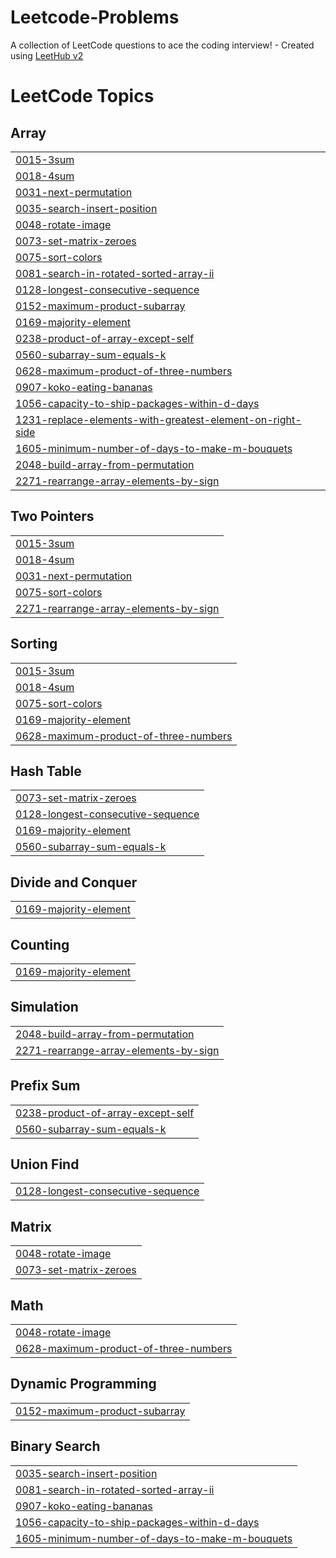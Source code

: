 # Leetcode-Problems
A collection of LeetCode questions to ace the coding interview! - Created using [LeetHub v2](https://github.com/arunbhardwaj/LeetHub-2.0)

<!---LeetCode Topics Start-->
# LeetCode Topics
## Array
|  |
| ------- |
| [0015-3sum](https://github.com/mddanish10/Leetcode-Problems/tree/master/0015-3sum) |
| [0018-4sum](https://github.com/mddanish10/Leetcode-Problems/tree/master/0018-4sum) |
| [0031-next-permutation](https://github.com/mddanish10/Leetcode-Problems/tree/master/0031-next-permutation) |
| [0035-search-insert-position](https://github.com/mddanish10/Leetcode-Problems/tree/master/0035-search-insert-position) |
| [0048-rotate-image](https://github.com/mddanish10/Leetcode-Problems/tree/master/0048-rotate-image) |
| [0073-set-matrix-zeroes](https://github.com/mddanish10/Leetcode-Problems/tree/master/0073-set-matrix-zeroes) |
| [0075-sort-colors](https://github.com/mddanish10/Leetcode-Problems/tree/master/0075-sort-colors) |
| [0081-search-in-rotated-sorted-array-ii](https://github.com/mddanish10/Leetcode-Problems/tree/master/0081-search-in-rotated-sorted-array-ii) |
| [0128-longest-consecutive-sequence](https://github.com/mddanish10/Leetcode-Problems/tree/master/0128-longest-consecutive-sequence) |
| [0152-maximum-product-subarray](https://github.com/mddanish10/Leetcode-Problems/tree/master/0152-maximum-product-subarray) |
| [0169-majority-element](https://github.com/mddanish10/Leetcode-Problems/tree/master/0169-majority-element) |
| [0238-product-of-array-except-self](https://github.com/mddanish10/Leetcode-Problems/tree/master/0238-product-of-array-except-self) |
| [0560-subarray-sum-equals-k](https://github.com/mddanish10/Leetcode-Problems/tree/master/0560-subarray-sum-equals-k) |
| [0628-maximum-product-of-three-numbers](https://github.com/mddanish10/Leetcode-Problems/tree/master/0628-maximum-product-of-three-numbers) |
| [0907-koko-eating-bananas](https://github.com/mddanish10/Leetcode-Problems/tree/master/0907-koko-eating-bananas) |
| [1056-capacity-to-ship-packages-within-d-days](https://github.com/mddanish10/Leetcode-Problems/tree/master/1056-capacity-to-ship-packages-within-d-days) |
| [1231-replace-elements-with-greatest-element-on-right-side](https://github.com/mddanish10/Leetcode-Problems/tree/master/1231-replace-elements-with-greatest-element-on-right-side) |
| [1605-minimum-number-of-days-to-make-m-bouquets](https://github.com/mddanish10/Leetcode-Problems/tree/master/1605-minimum-number-of-days-to-make-m-bouquets) |
| [2048-build-array-from-permutation](https://github.com/mddanish10/Leetcode-Problems/tree/master/2048-build-array-from-permutation) |
| [2271-rearrange-array-elements-by-sign](https://github.com/mddanish10/Leetcode-Problems/tree/master/2271-rearrange-array-elements-by-sign) |
## Two Pointers
|  |
| ------- |
| [0015-3sum](https://github.com/mddanish10/Leetcode-Problems/tree/master/0015-3sum) |
| [0018-4sum](https://github.com/mddanish10/Leetcode-Problems/tree/master/0018-4sum) |
| [0031-next-permutation](https://github.com/mddanish10/Leetcode-Problems/tree/master/0031-next-permutation) |
| [0075-sort-colors](https://github.com/mddanish10/Leetcode-Problems/tree/master/0075-sort-colors) |
| [2271-rearrange-array-elements-by-sign](https://github.com/mddanish10/Leetcode-Problems/tree/master/2271-rearrange-array-elements-by-sign) |
## Sorting
|  |
| ------- |
| [0015-3sum](https://github.com/mddanish10/Leetcode-Problems/tree/master/0015-3sum) |
| [0018-4sum](https://github.com/mddanish10/Leetcode-Problems/tree/master/0018-4sum) |
| [0075-sort-colors](https://github.com/mddanish10/Leetcode-Problems/tree/master/0075-sort-colors) |
| [0169-majority-element](https://github.com/mddanish10/Leetcode-Problems/tree/master/0169-majority-element) |
| [0628-maximum-product-of-three-numbers](https://github.com/mddanish10/Leetcode-Problems/tree/master/0628-maximum-product-of-three-numbers) |
## Hash Table
|  |
| ------- |
| [0073-set-matrix-zeroes](https://github.com/mddanish10/Leetcode-Problems/tree/master/0073-set-matrix-zeroes) |
| [0128-longest-consecutive-sequence](https://github.com/mddanish10/Leetcode-Problems/tree/master/0128-longest-consecutive-sequence) |
| [0169-majority-element](https://github.com/mddanish10/Leetcode-Problems/tree/master/0169-majority-element) |
| [0560-subarray-sum-equals-k](https://github.com/mddanish10/Leetcode-Problems/tree/master/0560-subarray-sum-equals-k) |
## Divide and Conquer
|  |
| ------- |
| [0169-majority-element](https://github.com/mddanish10/Leetcode-Problems/tree/master/0169-majority-element) |
## Counting
|  |
| ------- |
| [0169-majority-element](https://github.com/mddanish10/Leetcode-Problems/tree/master/0169-majority-element) |
## Simulation
|  |
| ------- |
| [2048-build-array-from-permutation](https://github.com/mddanish10/Leetcode-Problems/tree/master/2048-build-array-from-permutation) |
| [2271-rearrange-array-elements-by-sign](https://github.com/mddanish10/Leetcode-Problems/tree/master/2271-rearrange-array-elements-by-sign) |
## Prefix Sum
|  |
| ------- |
| [0238-product-of-array-except-self](https://github.com/mddanish10/Leetcode-Problems/tree/master/0238-product-of-array-except-self) |
| [0560-subarray-sum-equals-k](https://github.com/mddanish10/Leetcode-Problems/tree/master/0560-subarray-sum-equals-k) |
## Union Find
|  |
| ------- |
| [0128-longest-consecutive-sequence](https://github.com/mddanish10/Leetcode-Problems/tree/master/0128-longest-consecutive-sequence) |
## Matrix
|  |
| ------- |
| [0048-rotate-image](https://github.com/mddanish10/Leetcode-Problems/tree/master/0048-rotate-image) |
| [0073-set-matrix-zeroes](https://github.com/mddanish10/Leetcode-Problems/tree/master/0073-set-matrix-zeroes) |
## Math
|  |
| ------- |
| [0048-rotate-image](https://github.com/mddanish10/Leetcode-Problems/tree/master/0048-rotate-image) |
| [0628-maximum-product-of-three-numbers](https://github.com/mddanish10/Leetcode-Problems/tree/master/0628-maximum-product-of-three-numbers) |
## Dynamic Programming
|  |
| ------- |
| [0152-maximum-product-subarray](https://github.com/mddanish10/Leetcode-Problems/tree/master/0152-maximum-product-subarray) |
## Binary Search
|  |
| ------- |
| [0035-search-insert-position](https://github.com/mddanish10/Leetcode-Problems/tree/master/0035-search-insert-position) |
| [0081-search-in-rotated-sorted-array-ii](https://github.com/mddanish10/Leetcode-Problems/tree/master/0081-search-in-rotated-sorted-array-ii) |
| [0907-koko-eating-bananas](https://github.com/mddanish10/Leetcode-Problems/tree/master/0907-koko-eating-bananas) |
| [1056-capacity-to-ship-packages-within-d-days](https://github.com/mddanish10/Leetcode-Problems/tree/master/1056-capacity-to-ship-packages-within-d-days) |
| [1605-minimum-number-of-days-to-make-m-bouquets](https://github.com/mddanish10/Leetcode-Problems/tree/master/1605-minimum-number-of-days-to-make-m-bouquets) |
<!---LeetCode Topics End-->